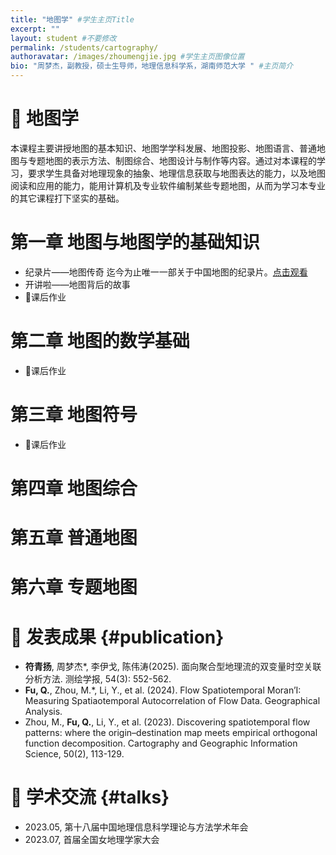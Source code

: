 ```yaml
---
title: "地图学" #学生主页Title
excerpt: ""
layout: student #不要修改
permalink: /students/cartography/
authoravatar: /images/zhoumengjie.jpg #学生主页图像位置
bio: "周梦杰，副教授，硕士生导师，地理信息科学系，湖南师范大学 " #主页简介
---
```



# 📘 地图学 
本课程主要讲授地图的基本知识、地图学学科发展、地图投影、地图语言、普通地图与专题地图的表示方法、制图综合、地图设计与制作等内容。通过对本课程的学习，要求学生具备对地理现象的抽象、地理信息获取与地图表达的能力，以及地图阅读和应用的能力，能用计算机及专业软件编制某些专题地图，从而为学习本专业的其它课程打下坚实的基础。

# 第一章 地图与地图学的基础知识  
- 纪录片——地图传奇
  迄今为止唯一一部关于中国地图的纪录片。[点击观看](https://tv.cctv.com/2016/05/25/VIDAEoF3WfhCxjOh2YoVHGpz160525.shtml)
- 开讲啦——地图背后的故事
- 📝课后作业
# 第二章 地图的数学基础
- 📝课后作业
# 第三章 地图符号
- 📝课后作业
# 第四章 地图综合
# 第五章 普通地图
# 第六章 专题地图


# 🚩 发表成果 {#publication} 
- **符青扬**, 周梦杰*, 李伊戈, 陈伟涛(2025). 面向聚合型地理流的双变量时空关联分析方法. 测绘学报, 54(3): 552-562.
- **Fu, Q.**, Zhou, M.*, Li, Y., et al. (2024). Flow Spatiotemporal Moran’I: Measuring Spatiaotemporal Autocorrelation of Flow Data. Geographical Analysis.
- Zhou, M., **Fu, Q.**, Li, Y., et al. (2023). Discovering spatiotemporal flow patterns: where the origin–destination map meets empirical orthogonal function decomposition. Cartography and Geographic Information Science, 50(2), 113-129.


# 💬 学术交流 {#talks} 
- 2023.05, 第十八届中国地理信息科学理论与方法学术年会
- 2023.07, 首届全国女地理学家大会
